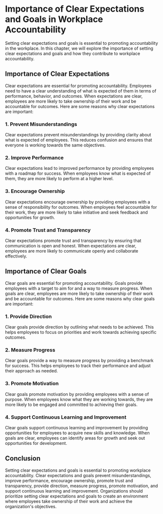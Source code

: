 Importance of Clear Expectations and Goals in Workplace Accountability
=======================================================================================================================

Setting clear expectations and goals is essential to promoting accountability in the workplace. In this chapter, we will explore the importance of setting clear expectations and goals and how they contribute to workplace accountability.

Importance of Clear Expectations
--------------------------------

Clear expectations are essential for promoting accountability. Employees need to have a clear understanding of what is expected of them in terms of performance, behavior, and outcomes. When expectations are clear, employees are more likely to take ownership of their work and be accountable for outcomes. Here are some reasons why clear expectations are important:

### 1. Prevent Misunderstandings

Clear expectations prevent misunderstandings by providing clarity about what is expected of employees. This reduces confusion and ensures that everyone is working towards the same objectives.

### 2. Improve Performance

Clear expectations lead to improved performance by providing employees with a roadmap for success. When employees know what is expected of them, they are more likely to perform at a higher level.

### 3. Encourage Ownership

Clear expectations encourage ownership by providing employees with a sense of responsibility for outcomes. When employees feel accountable for their work, they are more likely to take initiative and seek feedback and opportunities for growth.

### 4. Promote Trust and Transparency

Clear expectations promote trust and transparency by ensuring that communication is open and honest. When expectations are clear, employees are more likely to communicate openly and collaborate effectively.

Importance of Clear Goals
-------------------------

Clear goals are essential for promoting accountability. Goals provide employees with a target to aim for and a way to measure progress. When goals are clear, employees are more likely to take ownership of their work and be accountable for outcomes. Here are some reasons why clear goals are important:

### 1. Provide Direction

Clear goals provide direction by outlining what needs to be achieved. This helps employees to focus on priorities and work towards achieving specific outcomes.

### 2. Measure Progress

Clear goals provide a way to measure progress by providing a benchmark for success. This helps employees to track their performance and adjust their approach as needed.

### 3. Promote Motivation

Clear goals promote motivation by providing employees with a sense of purpose. When employees know what they are working towards, they are more likely to be engaged and committed to achieving their goals.

### 4. Support Continuous Learning and Improvement

Clear goals support continuous learning and improvement by providing opportunities for employees to acquire new skills and knowledge. When goals are clear, employees can identify areas for growth and seek out opportunities for development.

Conclusion
----------

Setting clear expectations and goals is essential to promoting workplace accountability. Clear expectations and goals prevent misunderstandings, improve performance, encourage ownership, promote trust and transparency, provide direction, measure progress, promote motivation, and support continuous learning and improvement. Organizations should prioritize setting clear expectations and goals to create an environment where employees take ownership of their work and achieve the organization's objectives.

